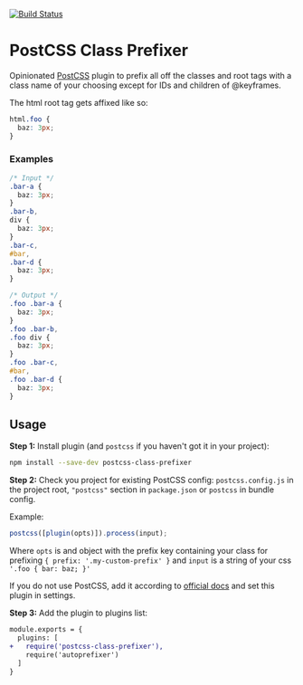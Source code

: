 [![Build Status](https://travis-ci.com/b3nk3/postcss-class-prefixer.svg?token=j23qhVmXEx5v17YPL7yq&branch=main)](https://travis-ci.com/b3nk3/postcss-class-prefixer)

# PostCSS Class Prefixer

Opinionated [PostCSS] plugin to prefix all off the classes and root tags with a class name of your choosing except for IDs and children of @keyframes.

The html root tag gets affixed like so:

```css
html.foo {
  baz: 3px;
}
```

[postcss]: https://github.com/postcss/postcss

### Examples

```css
/* Input */
.bar-a {
  baz: 3px;
}
.bar-b,
div {
  baz: 3px;
}
.bar-c,
#bar,
.bar-d {
  baz: 3px;
}
```

```css
/* Output */
.foo .bar-a {
  baz: 3px;
}
.foo .bar-b,
.foo div {
  baz: 3px;
}
.foo .bar-c,
#bar,
.foo .bar-d {
  baz: 3px;
}
```

## Usage

**Step 1:** Install plugin (and `postcss` if you haven't got it in your project):

```sh
npm install --save-dev postcss-class-prefixer
```

**Step 2:** Check you project for existing PostCSS config: `postcss.config.js`
in the project root, `"postcss"` section in `package.json`
or `postcss` in bundle config.

Example:

```js
postcss([plugin(opts)]).process(input);
```

Where `opts` is and object with the prefix key containing your class for prefixing `{ prefix: '.my-custom-prefix' }` and `input` is a string of your css `'.foo { bar: baz; }'`

If you do not use PostCSS, add it according to [official docs]
and set this plugin in settings.

**Step 3:** Add the plugin to plugins list:

```diff
module.exports = {
  plugins: [
+   require('postcss-class-prefixer'),
    require('autoprefixer')
  ]
}
```

[official docs]: https://github.com/postcss/postcss#usage

